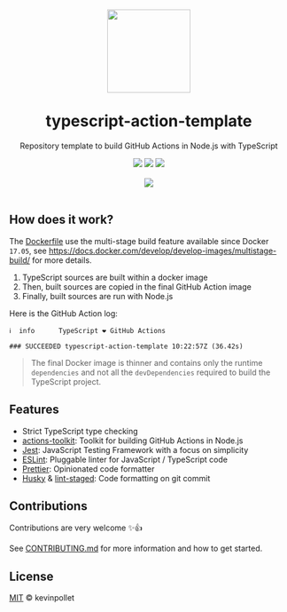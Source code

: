 <h1 align="center">
  <img src="https://github.com/actions.png" width="150"/>
  <br/>
  <br/>
  typescript-action-template
</h1>

<p align="center">
  Repository template to build GitHub Actions in Node.js with TypeScript
</p>
<div align="center">
 <a hef="https://actions-badge.atrox.dev/kevinpollet/typescript-action-template/goto">
    <img src="https://img.shields.io/endpoint.svg?url=https%3A%2F%2Factions-badge.atrox.dev%2Fkevinpollet%2Ftypescript-action-template%2Fbadge"/>
  </a>
  <img src="https://img.shields.io/badge/TypeScript-3.5-blue.svg"/>
  <a href="./LICENSE.md">
    <img src="https://img.shields.io/badge/license-MIT-blue.svg"/>
  </a>
</div>

<div align="center">
  <br/>
  <a href="https://github.com/kevinpollet/typescript-action-template/generate">
    <img src="https://img.shields.io/badge/✨%20Use%20this%20template%20✨-blueviolet.svg?style=for-the-badge"/>
  </a>
  <br/>
  <br/>
</div>

## How does it work?

The [Dockerfile](./Dockerfile) use the multi-stage build feature available since Docker `17.05`, see https://docs.docker.com/develop/develop-images/multistage-build/ for more details.

1. TypeScript sources are built within a docker image
2. Then, built sources are copied in the final GitHub Action image
3. Finally, built sources are run with Node.js

Here is the GitHub Action log:

```shell
ℹ  info      TypeScript ❤️ GitHub Actions

### SUCCEEDED typescript-action-template 10:22:57Z (36.42s)
```

> The final Docker image is thinner and contains only the runtime `dependencies` and not all the `devDependencies` required to build the TypeScript project.

## Features

- Strict TypeScript type checking
- [actions-toolkit](https://github.com/JasonEtco/actions-toolkit): Toolkit for building GitHub Actions in Node.js
- [Jest](https://jestjs.io/): JavaScript Testing Framework with a focus on simplicity
- [ESLint](https://github.com/typescript-eslint/typescript-eslint#typescript-eslint): Pluggable linter for JavaScript / TypeScript code
- [Prettier](https://prettier.io/): Opinionated code formatter
- [Husky](https://github.com/typicode/husky) & [lint-staged](https://github.com/okonet/lint-staged): Code formatting on git commit

## Contributions

Contributions are very welcome ✨👍

See [CONTRIBUTING.md](./CONTRIBUTING.md) for more information and how to get started.

## License

[MIT](./LICENSE.md) © kevinpollet
